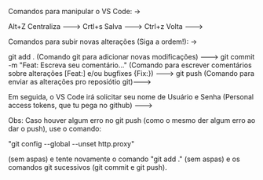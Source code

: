 Comandos para manipular o VS Code: ->

Alt+Z Centraliza --->
Crtl+s Salva --->
Ctrl+z Volta --->

Comandos para subir novas alterações (Siga a ordem!): ->

git add . (Comando git para adicionar novas modificações) --->
git commit -m "Feat: Escreva seu comentário..." (Comando para escrever comentários sobre alterações [Feat:] e/ou bugfixes {Fix:}) --->
git push (Comando para enviar as alterações pro reposiótio git)--->

Em seguida, o VS Code irá solicitar seu nome de Usuário e Senha (Personal access tokens, que tu pega no github) --->

Obs: Caso houver algum erro no git push (como o mesmo der algum erro ao dar o push), use o comando: 

"git config --global --unset http.proxy" 

(sem aspas) e tente novamente o comando "git add ." (sem aspas) e os comandos git sucessivos (git commit e git push).

